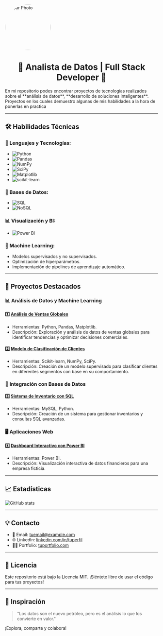 <img src="https://via.placeholder.com/150" alt="Your Photo" style="border-radius: 50%; width: 150px;">
<div align="center">
  <h1>🌟 Analista de Datos | Full Stack Developer 🌟</h1>
</div>
En mi repositorio podes encontrar proyectos de tecnologias realizados sobre el **análisis de datos**, **desarrollo de soluciones inteligentes**. 
Proyectos en los cuales demuestro algunas de mis habilidades a la hora de ponerlas en practica

---

## 🛠️ **Habilidades Técnicas**
### 🔑 Lenguajes y Tecnologías:
- ![Python](https://img.shields.io/badge/Python-3776AB?style=for-the-badge&logo=python&logoColor=white)
- ![Pandas](https://img.shields.io/badge/Pandas-150458?style=for-the-badge&logo=pandas&logoColor=white)
- ![NumPy](https://img.shields.io/badge/NumPy-013243?style=for-the-badge&logo=numpy&logoColor=white)
- ![SciPy](https://img.shields.io/badge/SciPy-8CAAE6?style=for-the-badge&logo=scipy&logoColor=white)
- ![Matplotlib](https://img.shields.io/badge/Matplotlib-0A77B5?style=for-the-badge)
- ![scikit-learn](https://img.shields.io/badge/Scikit--Learn-F7931E?style=for-the-badge&logo=scikit-learn&logoColor=white)

### 💾 Bases de Datos:
- ![SQL](https://img.shields.io/badge/SQL-4479A1?style=for-the-badge&logo=MySQL&logoColor=white)
- ![NoSQL](https://img.shields.io/badge/NoSQL-15A74B?style=for-the-badge)

### 📊 Visualización y BI:
- ![Power BI](https://img.shields.io/badge/Power--BI-F2C811?style=for-the-badge&logo=power-bi&logoColor=black)

### 🤖 Machine Learning:
- Modelos supervisados y no supervisados.
- Optimización de hiperparámetros.
- Implementación de pipelines de aprendizaje automático.

---

## 🧰 **Proyectos Destacados**
### 📊 **Análisis de Datos y Machine Learning**
#### 1️⃣ [Análisis de Ventas Globales](https://github.com/usuario/proyecto-ventas)
- Herramientas: Python, Pandas, Matplotlib.
- Descripción: Exploración y análisis de datos de ventas globales para identificar tendencias y optimizar decisiones comerciales.

#### 2️⃣ [Modelo de Clasificación de Clientes](https://github.com/usuario/modelo-clasificacion)
- Herramientas: Scikit-learn, NumPy, SciPy.
- Descripción: Creación de un modelo supervisado para clasificar clientes en diferentes segmentos con base en su comportamiento.

### 🔗 **Integración con Bases de Datos**
#### 3️⃣ [Sistema de Inventario con SQL](https://github.com/usuario/inventario-sql)
- Herramientas: MySQL, Python.
- Descripción: Creación de un sistema para gestionar inventarios y consultas SQL avanzadas.

### 🖥️ **Aplicaciones Web**
#### 4️⃣ [Dashboard Interactivo con Power BI](https://github.com/usuario/dashboard-powerbi)
- Herramientas: Power BI.
- Descripción: Visualización interactiva de datos financieros para una empresa ficticia.

---

## 📈 **Estadísticas**
![GitHub stats](https://github-readme-stats.vercel.app/api?username=usuario&show_icons=true&theme=radical)

---

## 💡 **Contacto**
- 📧 Email: [tuemail@example.com](mailto:tuemail@example.com)
- 🌐 LinkedIn: [linkedin.com/in/tuperfil](https://linkedin.com/in/tuperfil)
- 🧑‍💻 Portfolio: [tuportfolio.com](https://tuportfolio.com)

---

## 📝 **Licencia**
Este repositorio está bajo la Licencia MIT. ¡Siéntete libre de usar el código para tus proyectos!

---

## 🎨 **Inspiración**
> "Los datos son el nuevo petróleo, pero es el análisis lo que los convierte en valor."

¡Explora, comparte y colabora!
